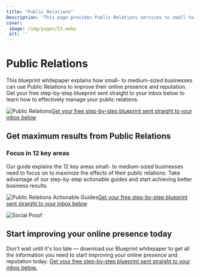 ```yaml
---
title: "Public Relations"
Description: "This page provides Public Relations services to small to medium-sized businesses, helping to extend their online presence and enhance their reputation. Learn how our services can help to improve your public relations visibility and presence online."
cover: 
 image: /img/pages/13.webp
 alt: ''
---
```


<h1>Public Relations</h1><p>This blueprint whitepaper explains how small- to medium-sized businesses can use Public Relations to improve their online presence and reputation. Get your free step-by-step blueprint sent straight to your inbox below to learn how to effectively manage your public relations.</p><img src="public-relations.jpg" alt="Public Relations"/><a href="/report.pdf" class="btn btn-primary">Get your free step-by-step blueprint sent straight to your inbox below</a><h2>Get maximum results from Public Relations</h2><h3>Focus in 12 key areas</h3><p>Our guide explains the 12 key areas small- to medium-sized businesses need to focus on to maximize the effects of their public relations. Take advantage of our step-by-step actionable guides and start achieving better business results.</p><img src="actionable-guides.jpg" alt="Public Relations Actionable Guides"/><a href="/report.pdf" class="btn btn-primary">Get your free step-by-step blueprint sent straight to your inbox below</a><p><img src="social-proof.jp" alt="Social Proof"/></p><h2>Start improving your online presence today</h2><p>Don't wait until it's too late — download our Blueprint whitepaper to get all the information you need to start improving your online presence and reputation today. <a href="/report.pdf" class="btn btn-primary">Get your free step-by-step blueprint sent straight to your inbox below.</a></p>